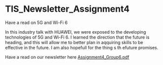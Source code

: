 # TIS_Newsletter_Assignment4
Have a read on 5G and Wi-Fi 6

In this industry talk with HUAWEI, we were exposed to the developing technologies of 5G and Wi-Fi 6.
I learned the direction that the future is heading, and this will allow me to better plan in aqquiring skills to be effective in the future. I am also hopefull for the thing s th efuture promises.

Have a read on our newsletter here
[Assignment4_Group6.pdf](https://github.com/user-attachments/files/18921595/Assignment4_Group6.pdf)
